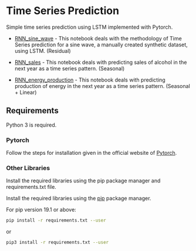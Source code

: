 # Time Series Prediction

Simple time series prediction using LSTM implemented with Pytorch.

* [RNN_sine_wave](RNN_sine_wave.ipynb) - This notebook deals with the methodology of Time Series prediction for a sine wave, a manually created synthetic dataset, using LSTM. (Residual)

* [RNN_sales](RNN_sales.ipynb) - This notebook deals with predicting sales of alcohol in the next year as a time series pattern. (Seasonal)

* [RNN_energy_production](RNN_energy_production.ipynb) - This notebook deals with predicting production of energy in the next year as a time series pattern. (Seasonal + Linear)

## Requirements

Python 3 is required.

### Pytorch

Follow the steps for installation given in the official website of [Pytorch](https://pytorch.org).

### Other Libraries

Install the required libraries using the pip package manager and requirements.txt file.

Install the required libraries using the [pip](https://pip.pypa.io/en/stable/) package manager.

For pip version 19.1 or above:

~~~bash
pip install -r requirements.txt --user
~~~

or

~~~bash
pip3 install -r requirements.txt --user
~~~